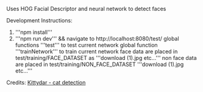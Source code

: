 Uses HOG Facial Descriptor and neural network to detect faces

Development Instructions:
1. '''npm install'''
2. '''npm run dev''' && navigate to http://localhost:8080/test/
global functions '''test''' to test current network
global function '''trainNetwork''' to train current network
face data are placed in test/training/FACE_DATASET as '''download (1).jpg etc...'''
non face data are placed in test/training/NON_FACE_DATASET '''download (1).jpg etc...'''

Credits:
<a href="https://github.com/harthur/kittydar">Kittydar - cat detection</a>
